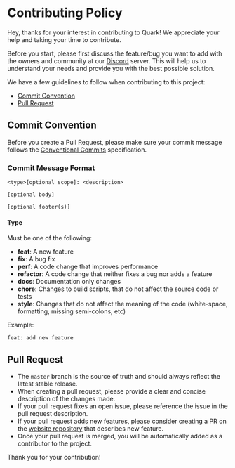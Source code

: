 # Contributing Policy

Hey, thanks for your interest in contributing to Quark! We appreciate your help and taking your time to contribute.

Before you start, please first discuss the feature/bug you want to add with the owners and community at our [Discord](https://discord.gg/qNyybSSPm5) server. This will help us to understand your needs and provide you with the best possible solution.

We have a few guidelines to follow when contributing to this project:

- [Commit Convention](#commit-convention)
- [Pull Request](#pull-request)

## Commit Convention

Before you create a Pull Request, please make sure your commit message follows the [Conventional Commits](https://www.conventionalcommits.org/en/v1.0.0/) specification.

### Commit Message Format

```
<type>[optional scope]: <description>

[optional body]

[optional footer(s)]
```

#### Type

Must be one of the following:

- **feat**: A new feature
- **fix**: A bug fix
- **perf**: A code change that improves performance
- **refactor**: A code change that neither fixes a bug nor adds a feature
- **docs**: Documentation only changes
- **chore**: Changes to build scripts, that do not affect the source code or tests
- **style**: Changes that do not affect the meaning of the code (white-space, formatting, missing semi-colons, etc)

Example:

```
feat: add new feature
```

## Pull Request

- The `master` branch is the source of truth and should always reflect the latest stable release.
- When creating a pull request, please provide a clear and concise description of the changes made.
- If your pull request fixes an open issue, please reference the issue in the pull request description.
- If your pull request adds new features, please consider creating a PR on the [website repository](https://github.com/BX-Team/website) that describes new feature.
- Once your pull request is merged, you will be automatically added as a contributor to the project.

Thank you for your contribution!
